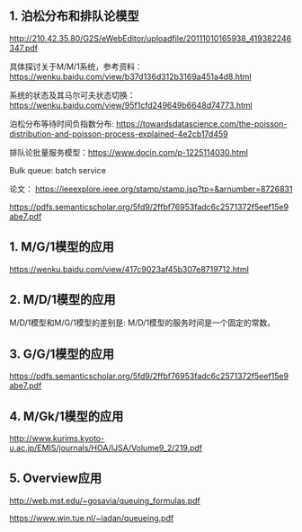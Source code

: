 ## 1. 泊松分布和排队论模型

http://210.42.35.80/G2S/eWebEditor/uploadfile/20111010165938_419382246347.pdf



具体探讨关于M/M/1系统，参考资料：https://wenku.baidu.com/view/b37d136d312b3169a451a4d8.html


系统的状态及其马尔可夫状态切换：https://wenku.baidu.com/view/95f1cfd249649b6648d74773.html


泊松分布等待时间负指数分布: https://towardsdatascience.com/the-poisson-distribution-and-poisson-process-explained-4e2cb17d459


排队论批量服务模型：https://www.docin.com/p-1225114030.html

Bulk queue: batch service

论文： https://ieeexplore.ieee.org/stamp/stamp.jsp?tp=&arnumber=8726831

https://pdfs.semanticscholar.org/5fd9/2ffbf76953fadc6c2571372f5eef15e9abe7.pdf



## 1. M/G/1模型的应用

https://wenku.baidu.com/view/417c9023af45b307e8719712.html



## 2. M/D/1模型的应用

M/D/1模型和M/G/1模型的差别是: M/D/1模型的服务时间是一个固定的常数。




## 3. G/G/1模型的应用

https://pdfs.semanticscholar.org/5fd9/2ffbf76953fadc6c2571372f5eef15e9abe7.pdf




## 4. M/Gk/1模型的应用

http://www.kurims.kyoto-u.ac.jp/EMIS/journals/HOA/IJSA/Volume9_2/219.pdf



## 5. Overview应用

http://web.mst.edu/~gosavia/queuing_formulas.pdf

https://www.win.tue.nl/~iadan/queueing.pdf
